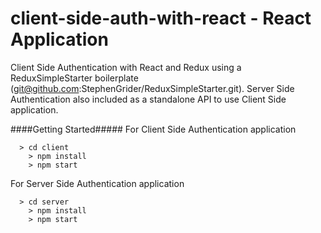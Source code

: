 # client-side-auth-with-react - React Application
Client Side Authentication with React and Redux using a ReduxSimpleStarter boilerplate (git@github.com:StephenGrider/ReduxSimpleStarter.git).
Server Side Authentication also included as a standalone API to use Client Side application.

####Getting Started#####
For Client Side Authentication application
```
  > cd client
	> npm install
	> npm start
```
For Server Side Authentication application
```
  > cd server
	> npm install
	> npm start
```
